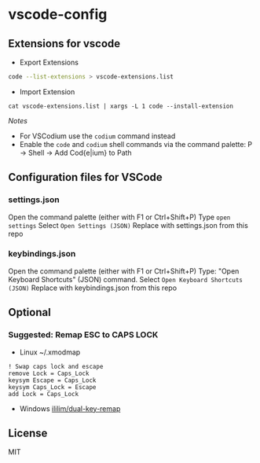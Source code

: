 # vscode-config

## Extensions for vscode

- Export Extensions
```sh
code --list-extensions > vscode-extensions.list
```

- Import Extension
```
cat vscode-extensions.list | xargs -L 1 code --install-extension
```
*Notes*
  - For VSCodium use the `codium` command instead
  - Enable the `code` and `codium` shell commands via the command palette:
      <S-C>P -> Shell -> Add Cod{e|ium} to Path

## Configuration files for VSCode

### settings.json

Open the command palette (either with F1 or Ctrl+Shift+P)
Type `open settings`
Select `Open Settings (JSON)`
Replace with settings.json from this repo


### keybindings.json

Open the command palette (either with F1 or Ctrl+Shift+P)
Type: "Open Keyboard Shortcuts" (JSON) command.
Select `Open Keyboard Shortcuts (JSON)`
Replace with keybindings.json from this repo

## Optional

### Suggested: Remap ESC to CAPS LOCK

- Linux ~/.xmodmap 
```
! Swap caps lock and escape
remove Lock = Caps_Lock
keysym Escape = Caps_Lock
keysym Caps_Lock = Escape
add Lock = Caps_Lock
```

- Windows [ililim/dual-key-remap](https://github.com/ililim/dual-key-remap)


## License

MIT

